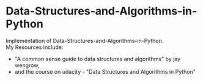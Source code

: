 # Data-Structures-and-Algorithms-in-Python
Implementation of Data-Structures-and-Algorithms-in-Python.  
My Resources include:  
* "A common sense guide to data structures and algorithms" by jay wengrow, 
* and the course on udacity - "Data Structures and Algorithms in Python" 
